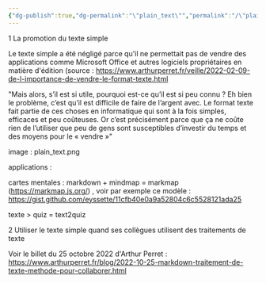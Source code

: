 ```yaml
---
{"dg-publish":true,"dg-permalink":"\"plain_text\"","permalink":"/\"plain_text\"/"}
---
```





1 La promotion du texte simple

Le texte simple a été négligé parce qu'il ne permettait pas de vendre des applications comme Microsoft Office et autres logiciels propriétaires en matière d'édition (source : https://www.arthurperret.fr/veille/2022-02-09-de-l-importance-de-vendre-le-format-texte.html

"Mais alors, s’il est si utile, pourquoi est-ce qu’il est si peu connu ? Eh bien le problème, c’est qu’il est difficile de faire de l’argent avec. Le format texte fait partie de ces choses en informatique qui sont à la fois simples, efficaces et peu coûteuses. Or c’est précisément parce que ça ne coûte rien de l’utiliser que peu de gens sont susceptibles d’investir du temps et des moyens pour le « vendre »"


image : plain_text.png

applications : 

cartes mentales : markdown + mindmap = markmap (https://markmap.js.org/) , voir par exemple ce modèle : https://gist.github.com/eyssette/11cfb40e0a9a52804c6c5528121ada25

texte > quiz = text2quiz

2 Utiliser le texte simple quand ses collègues utilisent des traitements de texte

Voir le billet du 25 octobre 2022 d'Arthur Perret : https://www.arthurperret.fr/blog/2022-10-25-markdown-traitement-de-texte-methode-pour-collaborer.html